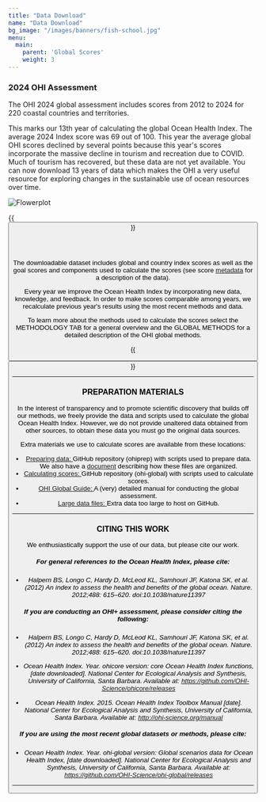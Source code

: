```yaml
---
title: "Data Download"
name: "Data Download"
bg_image: "/images/banners/fish-school.jpg"
menu:
  main:
    parent: 'Global Scores'
    weight: 3
---
```


### 2024 OHI Assessment

The OHI 2024 global assessment includes scores from 2012 to 2024 for 220 coastal countries and territories.  

This marks our 13th year of calculating the global Ocean Health Index. The average 2024 Index score was 69 out of 100. This year the average global OHI scores declined by several points because this year's scores incorporate the massive decline in tourism and recreation due to COVID. Much of tourism has recovered, but these data are not yet available. You can now download 13 years of data which makes the OHI a very useful resource for exploring changes in the sustainable use of ocean resources over time.

![Flowerplot](/images/flower_GlobalAverage2024.png)

{{<button text="Download Scores" link=data/scores.csv icon="images/misc/download-icon.svg">}}


<br>
<br>

The downloadable dataset includes global and country index scores as well as the goal scores and components used to calculate the scores (see score [metadata](https://github.com/OHI-Science/ohi-global/blob/draft/yearly_results/README.md#global-ohi-score-metadata) for a description of the data). 


Every year we improve the Ocean Health Index by incorporating new data, knowledge, and feedback. In order to make scores comparable among years, we recalculate previous year's results using the most recent methods and data. 

To learn more about the methods used to calculate the scores select the METHODOLOGY TAB for a general overview and the GLOBAL METHODS for a detailed description of the OHI global methods. 

{{<button text="METHODOLOGY TAB" link=/methodology icon="images/misc/microscope-icon.svg">}}


----

### PREPARATION MATERIALS 

In the interest of transparency and to promote scientific discovery that builds off our methods, we freely provide the data and scripts used to calculate the global Ocean Health Index. However, we do not provide unaltered data obtained from other sources, to obtain these data you must go the original data sources.

Extra materials we use to calculate scores are available from these locations:

- [Preparing data: ](https://github.com/OHI-Science/ohiprep_v2024) GitHub repository (ohiprep) with scripts used to prepare data. We also have a [document](https://github.com/OHI-Science/ohiprep_v2021/blob/gh-pages/Reference/SOP_dataOrganization/dataOrganization_SOP.md) describing how these files are organized.  
- [Calculating scores: ](https://github.com/OHI-Science/ohi-global) GitHub repository (ohi-global) with scripts used to calculate scores.
- [OHI Global Guide: ](http://ohi-science.org/ohi-global-guide/index.html) A (very) detailed manual for conducting the global assessment.
- [Large data files: ](https://mazu.nceas.ucsb.edu/data/) Extra data too large to host on GitHub.

----

### CITING THIS WORK  

We enthusiastically support the use of our data, but please cite our work.

##### For general references to the Ocean Health Index, please cite:

* *Halpern BS, Longo C, Hardy D, McLeod KL, Samhouri JF, Katona SK, et al. (2012) An index to assess the health and benefits of the global ocean. Nature. 2012;488: 615–620. doi:10.1038/nature11397*
  

##### If you are conducting an OHI+ assessment, please consider citing the following:

* *Halpern BS, Longo C, Hardy D, McLeod KL, Samhouri JF, Katona SK, et al. (2012) An index to assess the health and benefits of the global ocean. Nature. 2012;488: 615–620. doi:10.1038/nature11397*

* *Ocean Health Index. Year. ohicore version: core Ocean Health Index functions, [date downloaded]. National Center for Ecological Analysis and Synthesis, University of California, Santa Barbara. Available at: https://github.com/OHI-Science/ohicore/releases*
  
* *Ocean Health Index. 2015. Ocean Health Index Toolbox Manual [date]. National Center for Ecological Analysis and Synthesis, University of California, Santa Barbara. Available at: http://ohi-science.org/manual* 
  
  
##### If you are using the most recent global datasets or methods, please cite:
  
* *Ocean Health Index. Year. ohi-global version: Global scenarios data for Ocean Health Index, [date downloaded]. National Center for Ecological Analysis and Synthesis, University of California, Santa Barbara. Available at: https://github.com/OHI-Science/ohi-global/releases*
  
---- 

